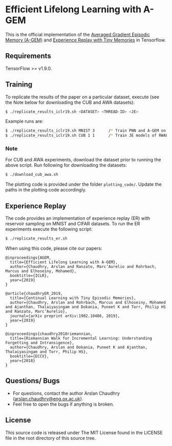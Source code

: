 # Efficient Lifelong Learning with A-GEM

This is the official implementation of the [Averaged Gradient Episodic Memory (A-GEM)](https://arxiv.org/abs/1812.00420) and [Experience Replay with Tiny Memories](http://arxiv.org/abs/1902.10486) in Tensorflow.

## Requirements

TensorFlow >= v1.9.0.

## Training

To replicate the results of the paper on a particular dataset, execute (see the Note below for downloading the CUB and AWA datasets):
```bash
$ ./replicate_results_iclr19.sh <DATASET> <THREAD-ID> <JE>
```
Example runs are:
```bash
$ ./replicate_results_iclr19.sh MNIST 3      /* Train PNN and A-GEM on MNIST */
$ ./replicate_results_iclr19.sh CUB 1 1      /* Train JE models of RWALK and A-GEM on CUB */
```

### Note
For CUB and AWA experiments, download the dataset prior to running the above script. Run following for downloading the datasets:

```bash
$ ./download_cub_awa.sh
```
The plotting code is provided under the folder `plotting_code/`. Update the paths in the plotting code accordingly.
 
## Experience Replay
 The code provides an implementation of experience replay (ER) with reservoir sampling on MNIST and CIFAR datasets. To run the ER experiments execute the following script:
```bash
$ ./replicate_results_er.sh
```

When using this code, please cite our papers:

```
@inproceedings{AGEM,
  title={Efficient Lifelong Learning with A-GEM},
  author={Chaudhry, Arslan and Ranzato, Marc’Aurelio and Rohrbach, Marcus and Elhoseiny, Mohamed},
  booktitle={ICLR},
  year={2019}
}

@article{chaudhryER_2019,
  title={Continual Learning with Tiny Episodic Memories},
  author={Chaudhry, Arslan and Rohrbach, Marcus and Elhoseiny, Mohamed and Ajanthan, Thalaiyasingam and Dokania, Puneet K and Torr, Philip HS and Ranzato, Marc’Aurelio},
  journal={arXiv preprint arXiv:1902.10486, 2019},
  year={2019}
}

@inproceedings{chaudhry2018riemannian,
  title={Riemannian Walk for Incremental Learning: Understanding Forgetting and Intransigence},
  author={Chaudhry, Arslan and Dokania, Puneet K and Ajanthan, Thalaiyasingam and Torr, Philip HS},
  booktitle={ECCV},
  year={2018}
}
```

## Questions/ Bugs
* For questions, contact the author Arslan Chaudhry (arslan.chaudhry@eng.ox.ac.uk).
* Feel free to open the bugs if anything is broken.

## License
This source code is released under The MIT License found in the LICENSE file in the root directory of this source tree. 
